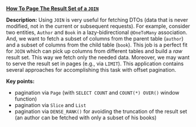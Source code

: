 **[How To Page The Result Set of a `JOIN`](https://github.com/AnghelLeonard/Hibernate-SpringBoot/tree/master/HibernateSpringBootJoinPagination)**

**Description:** Using `JOIN` is very useful for fetching DTOs (data that is never modified, not in the current or subsequent requests). For example, consider two entities, `Author` and `Book` in a lazy-bidirectional `@OneToMany` association. And, we want to fetch a subset of columns from the parent table (`author`) and a subset of columns from the child table (`book`). This job is a perfect fit for `JOIN` which can pick up columns from different tables and build a *raw* result set. This way we fetch only the needed data. Moreover, we may want to serve the result set in pages (e.g., via `LIMIT`). This application contains several approaches for accomplishing this task with offset pagination.

**Key points:**
- pagination via `Page` (with `SELECT COUNT` and `COUNT(*) OVER()` window function)
- pagination via `Slice` and `List`
- pagination via `DENSE_RANK()` for avoiding the truncation of the result set (an author can be fetched with only a subset of his books)
